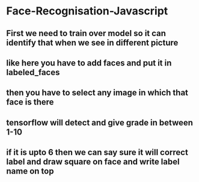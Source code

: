 # Face-Recognisation-Javascript
## First we need to train over model so it can identify that when we see in different picture 
## like here you have to add faces and put it in labeled_faces
## then you have to select any image in which that face is there
## tensorflow will detect and give grade in between 1-10
## if it is upto 6 then we can say sure it will correct label and draw square on face and write label name on top

